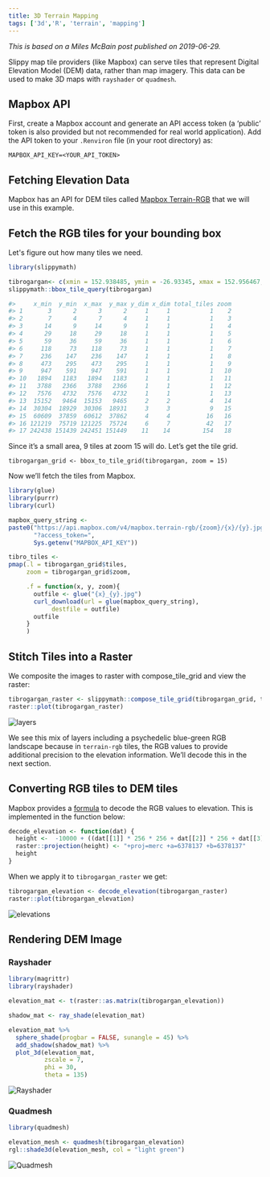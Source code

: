 ```yaml
---
title: 3D Terrain Mapping
tags: ['3d','R', 'terrain', 'mapping']
---
```

*This is based on a Miles McBain post published on 2019-06-29.*

Slippy map tile providers (like Mapbox) can serve tiles that represent Digital Elevation Model (DEM) data, rather than map imagery. This data can be used to make 3D maps with `rayshader` or `quadmesh`.

## Mapbox API

First, create a Mapbox account and generate an API access token (a ‘public’ token is also provided but not recommended for real world application). Add the API token to your `.Renviron` file (in your root directory) as:

`MAPBOX_API_KEY=<YOUR_API_TOKEN>`

## Fetching Elevation Data

Mapbox has an API for DEM tiles called [Mapbox Terrain-RGB](https://docs.mapbox.com/help/troubleshooting/access-elevation-data/#mapbox-terrain-rgb) that we will use in this example.

## Fetch the RGB tiles for your bounding box

Let's figure out how many tiles we need.

```r
library(slippymath)

tibrogargan<- c(xmin = 152.938485, ymin = -26.93345, xmax = 152.956467, ymax = -26.921463)
slippymath::bbox_tile_query(tibrogargan)

#>     x_min  y_min  x_max  y_max y_dim x_dim total_tiles zoom
#> 1       3      2      3      2     1     1           1    2
#> 2       7      4      7      4     1     1           1    3
#> 3      14      9     14      9     1     1           1    4
#> 4      29     18     29     18     1     1           1    5
#> 5      59     36     59     36     1     1           1    6
#> 6     118     73    118     73     1     1           1    7
#> 7     236    147    236    147     1     1           1    8
#> 8     473    295    473    295     1     1           1    9
#> 9     947    591    947    591     1     1           1   10
#> 10   1894   1183   1894   1183     1     1           1   11
#> 11   3788   2366   3788   2366     1     1           1   12
#> 12   7576   4732   7576   4732     1     1           1   13
#> 13  15152   9464  15153   9465     2     2           4   14
#> 14  30304  18929  30306  18931     3     3           9   15
#> 15  60609  37859  60612  37862     4     4          16   16
#> 16 121219  75719 121225  75724     6     7          42   17
#> 17 242438 151439 242451 151449    11    14         154   18
```

Since it’s a small area, 9 tiles at zoom 15 will do. Let’s get the tile grid.

`tibrogargan_grid <- bbox_to_tile_grid(tibrogargan, zoom = 15)`

Now we’ll fetch the tiles from Mapbox.

```r
library(glue)
library(purrr)
library(curl)

mapbox_query_string <-
paste0("https://api.mapbox.com/v4/mapbox.terrain-rgb/{zoom}/{x}/{y}.jpg90",
       "?access_token=",
       Sys.getenv("MAPBOX_API_KEY"))

tibro_tiles <-
pmap(.l = tibrogargan_grid$tiles,
     zoom = tibrogargan_grid$zoom,

     .f = function(x, y, zoom){
       outfile <- glue("{x}_{y}.jpg")
       curl_download(url = glue(mapbox_query_string),
            destfile = outfile)
       outfile
     }
     )
```

## Stitch Tiles into a Raster

We composite the images to raster with compose_tile_grid and view the raster:

```r
tibrogargan_raster <- slippymath::compose_tile_grid(tibrogargan_grid, tibro_tiles)
raster::plot(tibrogargan_raster)
```

![layers](/images/layers.png)

We see this mix of layers including a psychedelic blue-green RGB landscape because in `terrain-rgb` tiles, the RGB values to provide additional precision to the elevation information. We’ll decode this in the next section.

## Converting RGB tiles to DEM tiles

Mapbox provides a [formula](https://docs.mapbox.com/help/troubleshooting/access-elevation-data/#decode-data) to decode the RGB values to elevation. This is implemented in the function below:

```r
decode_elevation <- function(dat) {
  height <-  -10000 + ((dat[[1]] * 256 * 256 + dat[[2]] * 256 + dat[[3]]) * 0.1)
  raster::projection(height) <- "+proj=merc +a=6378137 +b=6378137"
  height
}
```

When we apply it to `tibrogargan_raster` we get:

```r
tibrogargan_elevation <- decode_elevation(tibrogargan_raster)
raster::plot(tibrogargan_elevation)
```

![elevations](/images/elevations.png)

## Rendering DEM Image

### Rayshader

```r
library(magrittr)
library(rayshader)

elevation_mat <- t(raster::as.matrix(tibrogargan_elevation))

shadow_mat <- ray_shade(elevation_mat)

elevation_mat %>%
  sphere_shade(progbar = FALSE, sunangle = 45) %>%
  add_shadow(shadow_mat) %>%
  plot_3d(elevation_mat,
          zscale = 7,
          phi = 30,
          theta = 135)
```

![Rayshader](/images/rayshader.png)

### Quadmesh

```r
library(quadmesh)

elevation_mesh <- quadmesh(tibrogargan_elevation)
rgl::shade3d(elevation_mesh, col = "light green")
```

![Quadmesh](/images/quadmesh.png)
